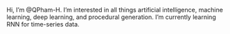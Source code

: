 Hi, I’m @QPham-H.
I’m interested in all things artificial intelligence, machine learning, deep learning, and procedural generation.
I’m currently learning RNN for time-series data.


<!---
QPham-H/QPham-H is a ✨ special ✨ repository because its `README.md` (this file) appears on your GitHub profile.
You can click the Preview link to take a look at your changes.
--->
